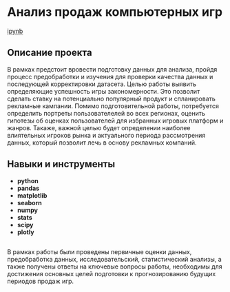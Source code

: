 # Анализ продаж компьютерных игр 

[ipynb](https://github.com/KlyuchevenkoE/yandex_praktikum/blob/master/notebooks/4_course_progect_1__games/course_progect_1__games.ipynb)

## Описание проекта

В рамках предстоит вровести подготовку данных для анализа, пройдя процесс предобработки и изучения для проверки качества данных и последующей корректировки датасета. Целью работы выявить определяющие успешность игры закономерности. Это позволит сделать ставку на потенциально популярный продукт и спланировать рекламные кампании. Помимо подготовительной работы, потребуется определить портреты пользователелей во всех регионах, оценить гипотезы об оценках пользователей для избранных игровых платформ и жанров. Такаже, важной целью будет определении наиболее влиятельных игроков рынка и актуального периода рассмотрения данных, который позволит лечь в основу рекламных компаний.
## Навыки и инструменты

- **python**
- **pandas**
- **matplotlib**
- **seaborn**
- **numpy**
- **stats**
- **scipy**
- **plotly**

## 

В рамках работы были проведены первичные оценки данных, предобработка данных, исследовательский, статистический анализы, а также получены ответы на ключевые вопросы работы, необходимы для достижения основных целей подготовки к прогнозированию будущих периодов продаж игр.
